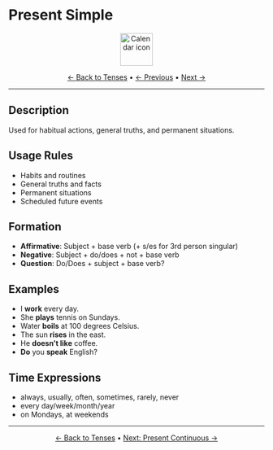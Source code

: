 # Present Simple

<div align="center">
  <img src="https://cdn.jsdelivr.net/gh/twitter/twemoji@14.0.2/assets/72x72/1f4c5.png" alt="Calendar icon" width="64">
</div>

<div align="center">

[← Back to Tenses](./) • [← Previous](./README.md) • [Next →](02-present-continuous.md)

</div>

---

## Description
Used for habitual actions, general truths, and permanent situations.

## Usage Rules
- Habits and routines
- General truths and facts
- Permanent situations
- Scheduled future events

## Formation
- **Affirmative**: Subject + base verb (+ s/es for 3rd person singular)
- **Negative**: Subject + do/does + not + base verb
- **Question**: Do/Does + subject + base verb?

## Examples
- I **work** every day.
- She **plays** tennis on Sundays.
- Water **boils** at 100 degrees Celsius.
- The sun **rises** in the east.
- He **doesn't like** coffee.
- **Do** you **speak** English?

## Time Expressions
- always, usually, often, sometimes, rarely, never
- every day/week/month/year
- on Mondays, at weekends

---

<div align="center">

[← Back to Tenses](./) • [Next: Present Continuous →](02-present-continuous.md)

</div>
